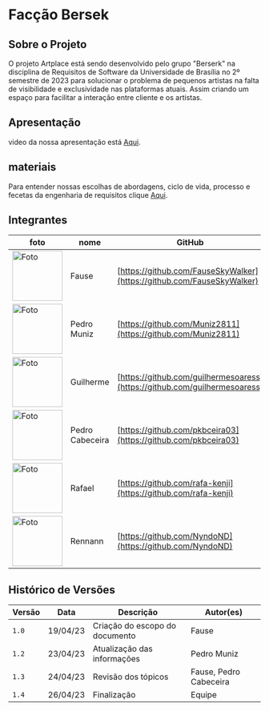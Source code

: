 # Facção Bersek

## Sobre o Projeto
O projeto Artplace está sendo desenvolvido pelo grupo "Berserk" na disciplina de Requisitos de Software da Universidade de Brasília no 2º semestre de 2023 para solucionar o problema de pequenos artistas na falta de visibilidade e exclusividade nas plataformas atuais. Assim criando um espaço para facilitar a interação entre cliente e os artistas.

## Apresentação
 video da nossa apresentação está [Aqui](https://unbbr.sharepoint.com/sites/teamsdosmercenrios/_layouts/15/stream.aspx?id=%2Fsites%2Fteamsdosmercenrios%2FDocumentos%20Compartilhados%2FGeneral%2FRecordings%2FNova%20reunião%20do%20canal-20230926_220954-Gravação%20de%20Reunião%2Emp4).

## materiais

Para entender nossas escolhas de abordagens, ciclo de vida, processo e fecetas da engenharia de requisitos clique [Aqui](https://www.canva.com/design/DAFvevC6f3Q/ASfVgNZw5fJUGiSlEAoCIQ/edit?referrer=powerpoint-alternative-landing-page).

## Integrantes

| foto | nome | GitHub |
| ---- | ---- | ------ |
| <img src="https://avatars.githubusercontent.com/u/90693864?v=4" alt="Foto" style="width:100px"/> | Fause | [https://github.com/FauseSkyWalker](https://github.com/FauseSkyWalker) |
| <img src="https://avatars.githubusercontent.com/u/106991930?v=4" alt="Foto" style="width:100px"/> | Pedro Muniz| [https://github.com/Muniz2811](https://github.com/Muniz2811) |
| <img src="https://avatars.githubusercontent.com/u/88786065?v=4" alt="Foto" style="width:100px"/> | Guilherme | [https://github.com/guilhermesoaress](https://github.com/guilhermesoaress) |
| <img src="https://avatars.githubusercontent.com/u/109092210?v=4" alt="Foto" style="width:100px"/> | Pedro Cabeceira | [https://github.com/pkbceira03](https://github.com/pkbceira03) |
| <img src="https://avatars.githubusercontent.com/u/79025349?v=4" alt="Foto" style="width:100px"/> | Rafael | [https://github.com/rafa-kenji](https://github.com/rafa-kenji) |
| <img src="https://avatars.githubusercontent.com/u/64983769?v=4" alt="Foto" style="width:100px"/> | Rennann| [https://github.com/NyndoND](https://github.com/NyndoND) |

## Histórico de Versões

|  Versão  |   Data   |                      Descrição                      |    Autor(es)   |
| -------- | -------- | --------------------------------------------------- | -------------- |
|  `1.0`   | 19/04/23 | Criação do escopo do documento | Fause |
|  `1.2`   | 23/04/23 | Atualização das informações | Pedro Muniz |
|  `1.3`   | 24/04/23 | Revisão dos tópicos | Fause, Pedro Cabeceira |
|  `1.4`   | 26/04/23 | Finalização | Equipe |
